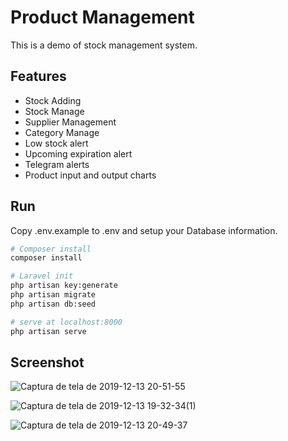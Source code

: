 # Product Management
This is a demo of stock management system.

## Features
  - Stock Adding
  - Stock Manage 
  - Supplier Management
  - Category Manage
  - Low stock alert
  - Upcoming expiration alert
  - Telegram alerts
  - Product input and output charts
  
## Run
  Copy .env.example to .env and setup your Database information.

  ``` bash
  # Composer install
  composer install

  # Laravel init
  php artisan key:generate
  php artisan migrate
  php artisan db:seed

  # serve at localhost:8000
  php artisan serve
  ```
  ## Screenshot
![Captura de tela de 2019-12-13 20-51-55](https://user-images.githubusercontent.com/44074498/70839326-049adf00-1deb-11ea-9411-c846d97fc67d.png)

![Captura de tela de 2019-12-13 19-32-34(1)](https://user-images.githubusercontent.com/44074498/70838948-53477980-1de9-11ea-822c-59ae150ff8d5.png)

![Captura de tela de 2019-12-13 20-49-37](https://user-images.githubusercontent.com/44074498/70839154-36f80c80-1dea-11ea-9629-9f22e5e4e9e5.png)
